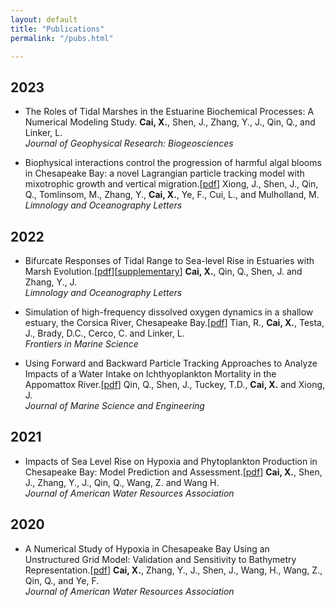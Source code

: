 ```yaml
---
layout: default
title: "Publications"
permalink: "/pubs.html"

---
```


2023
---
- The Roles of Tidal Marshes in the Estuarine Biochemical Processes: A Numerical Modeling Study.
**Cai, X.**, Shen, J., Zhang, Y., J., Qin, Q., and Linker, L.<br>
*Journal of Geophysical Research: Biogeosciences*
	

- Biophysical interactions control the progression of harmful algal blooms in Chesapeake Bay: a novel Lagrangian particle tracking model with mixotrophic growth and vertical migration.[[pdf](/assets/papers/Xiong_2023_HAB_LagrangianParticleTracking_BiophysicalInteractions.pdf)] 
Xiong, J., Shen, J., Qin, Q., Tomlinsom, M., Zhang, Y., **Cai, X.**, Ye, F., Cui, L., and Mulholland, M.<br>
*Limnology and Oceanography Letters*<br>
	
	

2022
---
- Bifurcate Responses of Tidal Range to Sea-level Rise in Estuaries with Marsh Evolution.[[pdf](/assets/papers/Cai_2022_TidalRange_MarshResilience.pdf)][[supplementary](/assets/papers/Cai_2022_TidalRange_MarshResilience_supporting.pdf)]
**Cai, X.**, Qin, Q., Shen, J. and Zhang, Y., J.<br>
*Limnology and Oceanography Letters*<br>
	

- Simulation of high-frequency dissolved oxygen dynamics in a shallow estuary, the Corsica River, Chesapeake Bay.[[pdf](/assets/papers/Tian_2022_HighFreq_Hypoxia_Tributary_Corsica.pdf)]
Tian, R., **Cai, X.**, Testa, J., Brady, D.C., Cerco, C. and Linker, L.<br>
*Frontiers in Marine Science*<br>
	

- Using Forward and Backward Particle Tracking Approaches to Analyze Impacts of a Water Intake on Ichthyoplankton Mortality in the Appomattox River.[[pdf](/assets/papers/Qin_2022_WaterIntake_ForwardBackwardParticleTracking_IchthyoplanktonMortality.pdf)] 
Qin, Q., Shen, J., Tuckey, T.D., **Cai, X.** and Xiong, J.<br>
*Journal of Marine Science and Engineering*<br>
	
	

2021
---
- Impacts of Sea Level Rise on Hypoxia and Phytoplankton Production in Chesapeake Bay: Model Prediction and Assessment.[[pdf](/assets/papers/Cai_2021_SLR_Hypoxia_PhytoplanktonProduction.pdf)]
**Cai, X.**, Shen, J., Zhang, Y., J., Qin, Q., Wang, Z. and Wang H.<br>
*Journal of American Water Resources Association*<br>
	
	

2020
---
- A Numerical Study of Hypoxia in Chesapeake Bay Using an Unstructured Grid Model: Validation and Sensitivity to Bathymetry Representation.[[pdf](/assets/papers/Cai_2020_ChesBayWQ_Bathymetry.pdf)]
**Cai, X.**, Zhang, Y., J., Shen, J., Wang, H., Wang, Z., Qin, Q., and Ye, F.<br>
*Journal of American Water Resources Association*<br>







